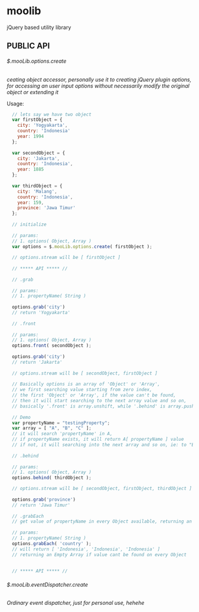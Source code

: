# moolib
jQuery based utility library

## PUBLIC API

###### $.mooLib.options.create

*ceating object accessor, personally use it to creating jQuery plugin options, for accessing an user input options without necessarily modify the original object or extending it*

Usage:

```javascript
  // lets say we have two object
  var firstObject = {
    city: 'Yogyakarta',
    country: 'Indonesia'
    year: 1994
  };
  
  var secondObject = {
    city: 'Jakarta',
    country: 'Indonesia',
    year: 1885
  };
  
  var thirdObject = {
    city: 'Malang',
    country: 'Indonesia',
    year: 159,
    province: 'Jawa Timur'
  };
  
  // initialize
  
  // params:
  // 1. options( Object, Array )
  var options = $.mooLib.options.create( firstObject );
  
  // options.stream will be [ firstObject ]
  
  // ***** API ***** //
  
  // .grab
  
  // params:
  // 1. propertyName( String )
  
  options.grab('city') 
  // return 'Yogyakarta'
  
  // .front
  
  // params:
  // 1. options( Object, Array )
  options.front( secondObject );
  
  options.grab('city')
  // return 'Jakarta'
  
  // options.stream will be [ secondObject, firstObject ]
  
  // Basically options is an array of 'Object' or 'Array', 
  // we first searching value starting from zero index,
  // the first 'Object' or 'Array', if the value can't be found, 
  // then it will start searching to the next array value and so on, 
  // basically '.front' is array.unshift, while '.behind' is array.push 
  
  // Demo
  var propertyName = "testingProperty";
  var array = [ "A", "B", "C" ];
  // it will search 'propertyName' in A, 
  // if propertyName exists, it will return A[ propertyName ] value
  // if not, it will searching into the next array and so on, ie: to "B", to "C"
  
  // .behind
  
  // params:
  // 1. options( Object, Array )
  options.behind( thirdObject );

  // options.stream will be [ secondObject, firstObject, thirdObject ]
  
  options.grab('province')
  // return 'Jawa Timur'
  
  // .grabEach
  // get value of propertyName in every Object available, returning an Array
  
  // params:
  // 1. propertyName( String )
  options.grabEach( 'country' );
  // will return [ 'Indonesia', 'Indonesia', 'Indonesia' ]
  // returning an Empty Array if value cant be found on every Object
  
  
  // ***** API ***** //
```


###### $.mooLib.eventDispatcher.create

*Ordinary event dispatcher, just for personal use, hehehe*
